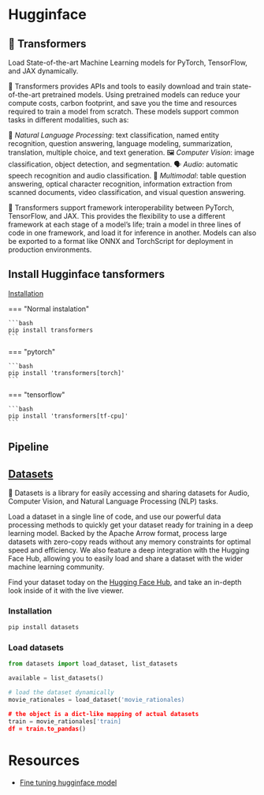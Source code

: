 # Hugginface

## 🤗 Transformers

Load State-of-the-art Machine Learning models for PyTorch, TensorFlow, and JAX
dynamically.

🤗 Transformers provides APIs and tools to easily download and train state-of-the-art
 pretrained models. Using pretrained models can reduce your compute costs, carbon
  footprint, and save you the time and resources required to train a model from
  scratch. These models support common tasks in different modalities, such as:

📝 _Natural Language Processing_: text classification, named entity recognition,
 question answering, language modeling, summarization, translation, multiple
 choice, and text generation.
🖼️ _Computer Vision_: image classification, object detection, and segmentation.
🗣️ _Audio_: automatic speech recognition and audio classification.
🐙 _Multimodal_: table question answering, optical character recognition, information
 extraction from scanned documents, video classification, and visual question answering.

🤗 Transformers support framework interoperability between PyTorch, TensorFlow,
and JAX. This provides the flexibility to use a different framework at each stage
 of a model’s life; train a model in three lines of code in one framework, and
 load it for inference in another. Models can also be exported to a format like
 ONNX and TorchScript for deployment in production environments.

## Install Hugginface tansformers

[Installation](https://huggingface.co/docs/transformers/installation)

=== "Normal instalation"

    ```bash
    pip install transformers
    ```

=== "pytorch"

    ```bash
    pip install 'transformers[torch]'
    ```

=== "tensorflow"

    ```bash
    pip install 'transformers[tf-cpu]'
    ```

## Pipeline

## [Datasets](https://huggingface.co/docs/datasets/index)

🤗 Datasets is a library for easily accessing and sharing datasets for Audio,
Computer Vision, and Natural Language Processing (NLP) tasks.

Load a dataset in a single line of code, and use our powerful data processing
methods to quickly get your dataset ready for training in a deep learning model.
Backed by the Apache Arrow format, process large datasets with zero-copy reads
without any memory constraints for optimal speed and efficiency. We also feature
 a deep integration with the Hugging Face Hub, allowing you to easily load and
  share a dataset with the wider machine learning community.

Find your dataset today on the [Hugging Face Hub](https://huggingface.co/datasets),
 and take an in-depth look inside of it with the live viewer.

### Installation

```bash
pip install datasets
```

### Load datasets

```python
from datasets import load_dataset, list_datasets

available = list_datasets()

# load the dataset dynamically
movie_rationales = load_dataset('movie_rationales)

# the object is a dict-like mapping of actual datasets
train = movie_rationales['train]
df = train.to_pandas()
```

# Resources

* [Fine tuning hugginface model](https://github.com/nogibjj/hugging-face-cli-with-codespaces)
